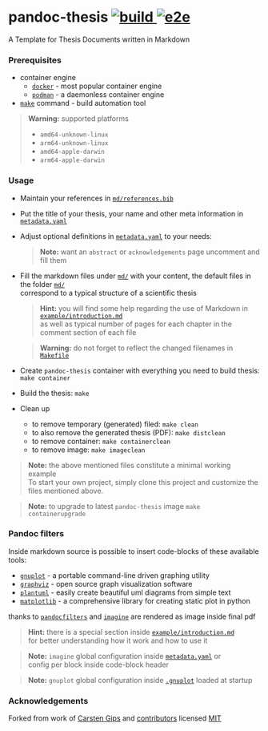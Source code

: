 <h1> pandoc-thesis <a href="https://github.com/andros21/pandoc-thesis/actions/workflows/build.yml">
    <img src="https://img.shields.io/github/actions/workflow/status/andros21/pandoc-thesis/build.yml?branch=master&label=build&logo=github" alt="build">
</a><a href="https://github.com/andros21/pandoc-thesis/actions/workflows/e2e.yml">
    <img src="https://img.shields.io/github/actions/workflow/status/andros21/pandoc-thesis/e2e.yml?label=e2e&logo=github" alt="e2e">
</a>
</h1>

A Template for Thesis Documents written in Markdown

### Prerequisites

* container engine
    * [`docker`](https://www.docker.com/) - most popular container engine
    * [`podman`](https://podman.io/) - a daemonless container engine
* [`make`](https://www.gnu.org/s/make/manual/make.html) command - build automation tool

> **Warning:** supported platforms
>  * `amd64-unknown-linux`
>  * `arm64-unknown-linux`
>  * `amd64-apple-darwin`
>  * `arm64-apple-darwin`

### Usage

* Maintain your references in [`md/references.bib`](md/references.bib)
* Put the title of your thesis, your name and other meta information in [`metadata.yaml`](metadata.yaml)
*  Adjust optional definitions in [`metadata.yaml`](metadata.yaml) to your needs:

    > **Note:** want an `abstract` or `acknowledgements` page uncomment and fill them

* Fill the markdown files under [`md/`](md) with your content, the default files in the folder [`md/`](md) \
    correspond to a typical structure of a scientific thesis

    > **Hint:** you will find some help regarding the use of Markdown in [`example/introduction.md`](example/introduction.md)\
    > as well as typical number of pages for each chapter in the comment section of each file

    > **Warning:** do not forget to reflect the changed filenames in [`Makefile`](Makefile)

* Create `pandoc-thesis` container with everything you need to build thesis: `make container`
* Build the thesis: `make`
* Clean up
    * to remove temporary (generated) filed: `make clean`
    * to also remove the generated thesis (PDF): `make distclean`
    * to remove container: `make containerclean`
    * to remove image: `make imageclean`

> **Note:** the above mentioned files constitute a minimal working example\
> To start your own project, simply clone this project and customize the files mentioned above.

> **Note:** to upgrade to latest `pandoc-thesis` image `make containerupgrade`

### Pandoc filters

Inside markdown source is possible to insert code-blocks of these available tools:
* [`gnuplot`](http://www.gnuplot.info/) - a portable command-line driven graphing utility
* [`graphviz`](https://graphviz.org/) - open source graph visualization software
* [`plantuml`](https://plantuml.com/) - easily create beautiful uml diagrams from simple text
* [`matplotlib`](https://matplotlib.org/) - a comprehensive library for creating static plot in python

thanks to [`pandocfilters`](https://github.com/jgm/pandocfilters) and [`imagine`](https://github.com/andros21/imagine) are rendered as image inside final pdf

> **Hint:** there is a special section inside [`example/introduction.md`](example/introduction.md)\
> for better understanding how it work and how to use it

> **Note:** `imagine` global configuration inside [`metadata.yaml`](metadata.yaml) or\
> config per block inside code-block header

> **Note:** `gnuplot` global configuration inside [`.gnuplot`](.gnuplot) loaded at startup

### Acknowledgements

Forked from work of [Carsten Gips](https://github.com/cagix) and [contributors](https://github.com/cagix/pandoc-thesis/graphs/contributors) licensed [MIT](https://opensource.org/licenses/MIT)
